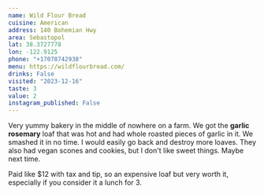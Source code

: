 ```yaml
---
name: Wild Flour Bread
cuisine: American
address: 140 Bohemian Hwy
area: Sebastopol
lat: 38.3727778
lon: -122.9125
phone: "+17078742938"
menu: https://wildflourbread.com/
drinks: False
visited: "2023-12-16"
taste: 3
value: 2
instagram_published: False
---
```


Very yummy bakery in the middle of nowhere on a farm. We got the **garlic rosemary** loaf that was hot and had whole roasted pieces of garlic in it. We smashed it in no time. I would easily go back and destroy more loaves. They also had vegan scones and cookies, but I don't like sweet things. Maybe next time.

Paid like $12 with tax and tip, so an expensive loaf but very worth it, especially if you consider it a lunch for 3.
